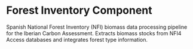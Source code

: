 # Forest Inventory Component

Spanish National Forest Inventory (NFI) biomass data processing pipeline for the Iberian Carbon Assessment. Extracts biomass stocks from NFI4 Access databases and integrates forest type information.

